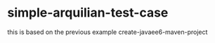 simple-arquilian-test-case
==========================

this is based on the previous example create-javaee6-maven-project
